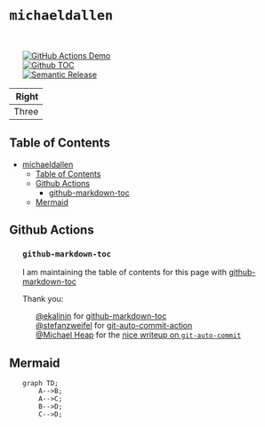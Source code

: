# `michaeldallen`

<br><ul> [![GitHub Actions Demo](https://github.com/michaeldallen/michaeldallen/actions/workflows/github-actions-demo.yml/badge.svg)](https://github.com/michaeldallen/michaeldallen/actions/workflows/github-actions-demo.yml)<br>[![Github TOC](https://github.com/michaeldallen/michaeldallen/actions/workflows/github-markdown-toc.yml/badge.svg)](https://github.com/michaeldallen/michaeldallen/actions/workflows/github-markdown-toc.yml)<br>[![Semantic Release](https://github.com/michaeldallen/michaeldallen/actions/workflows/semantic-release.yml/badge.svg)](https://github.com/michaeldallen/michaeldallen/actions/workflows/semantic-release.yml)</ul>

| Right  |
| -----: |
| Three  |

## Table of Contents

<!--ts-->
* [michaeldallen](#michaeldallen)
   * [Table of Contents](#table-of-contents)
   * [Github Actions](#github-actions)
      * [github-markdown-toc](#github-markdown-toc)
   * [Mermaid](#mermaid)
<!--te-->

## Github Actions

<ul>

### `github-markdown-toc`

I am maintaining the table of contents for this page with [github-markdown-toc](https://github.com/ekalinin/github-markdown-toc.git)

Thank you:

<ul>

[@ekalinin](https://github.com/ekalinin) for [github-markdown-toc](https://github.com/ekalinin/github-markdown-toc)
<br>
[@stefanzweifel](https://github.com/stefanzweifel) for [git-auto-commit-action](https://github.com/stefanzweifel/git-auto-commit-action)
<br>
[@Michael Heap](https://michaelheap.com/) for the [nice writeup on `git-auto-commit`](https://michaelheap.com/git-auto-commit/)
</ul>

</ul>

## Mermaid

<ul>

```mermaid
graph TD;
    A-->B;
    A-->C;
    B-->D;
    C-->D;
```

</ul>
